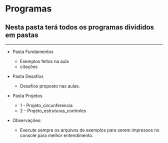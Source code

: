 # Programas

## Nesta pasta terá todos os programas divididos em pastas
---
- Pasta Fundamentos
    - Exemplos feitos na aula
    - citações

- Pasta Desafios
    - Desafios proposto nas aulas.
     
- Pasta Projetos
    - 1 - Projeto_circunferencia
    - 2 - Projeto_estruturas_controles

- Observações:
    - Execute sempre os arquivos de exemplos para serem impressos no console para melhor entendimento.
    


